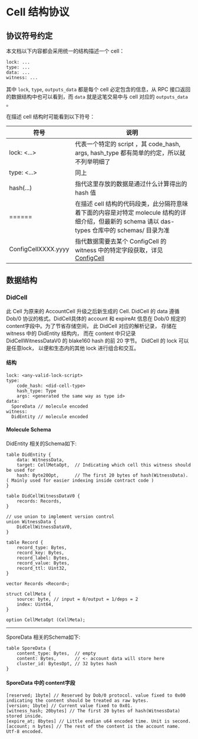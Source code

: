# Cell 结构协议

## 协议符号约定

本文档以下内容都会采用统一的结构描述一个 cell：

```
lock: ...
type: ...
data: ...
witness: ...
```

其中 `lock`, `type`, `outputs_data` 都是每个 cell 必定包含的信息，从 RPC 接口返回的数据结构中也可以看到，而 `data` 就是这笔交易中与 cell 对应的 `outputs_data` 。

在描述 cell 结构时可能看到以下符号：

| 符号                 | 说明                                                                                                                                            |
| ------------------- | ----------------------------------------------------------------------------------------------------------------------------------------------- |
| lock: <...>         | 代表一个特定的 script ，其 code_hash, args, hash_type 都有简单的约定，所以就不列举明细了                                                        |
| type: <...>         | 同上                                                                                                                                            |
| hash(...)           | 指代这里存放的数据是通过什么计算得出的 hash 值                                                                                                  |
| ======              | 在描述 cell 结构的代码段类，此分隔符意味着下面的内容是对特定 molecule 结构的详细介绍，但最新的 schema 请以 das-types 仓库中的 schemas/ 目录为准 |
| ConfigCellXXXX.yyyy | 指代数据需要去某个 ConfigCell 的 witness 中的特定字段获取，详见 [ConfigCell](#ConfigCell)                                                       |

## 数据结构

### DidCell

此 Cell 为原来的 AccountCell 升级之后新生成的 Cell. DidCell 的 data 遵循 Dob/0 协议的格式。DidCell具体的 account 和 expireAt 信息在 Dob/0 规定的 content字段中。为了节省存储空间， 此 DidCell 对应的解析记录， 存储在 witness 中的 DidEntity 结构内， 而在 content 中只记录 DidCellWitnessDataV0 的 blake160 hash 的前 20 字节。 DidCell 的 lock 可以是任意lock， 以便和生态内的其他 lock 进行组合和交互。

#### 结构

```
lock: <any-valid-lock-script>
type: 
    code_hash: <did-cell-type>
    hash_type: Type
    args: <generated the same way as type id>
data:
  SporeData // molecule encoded
witness:
  DidEntity // molecule encoded
```

#### Molecule Schema

DidEntity 相关的Schema如下: 

```
table DidEntity {
    data: WitnessData,
    target: CellMetaOpt,  // Indicating which cell this witness should be used for
    hash: Byte20Opt,      // The first 20 bytes of hash(WitnessData). ( Mainly used for easier indexing inside contract code )
}

table DidCellWitnessDataV0 {
    records: Records,
}

// use union to implement version control
union WitnessData {
    DidCellWitnessDataV0,
}

table Record {
    record_type: Bytes,
    record_key: Bytes,
    record_label: Bytes,
    record_value: Bytes,
    record_ttl: Uint32,
}

vector Records <Record>;

struct CellMeta {
    source: byte, // input = 0/output = 1/deps = 2
    index: Uint64,
}

option CellMetaOpt (CellMeta);

```

---------

SporeData 相关的Schema如下:

```
table SporeData {
    content_type: Bytes,  // empty
    content: Bytes,       // <- account data will store here
    cluster_id: BytesOpt, // 32 bytes hash
}
```

#### SporeData 中的 content字段

```
[reserved; 1byte] // Reserved by Dob/0 protocol. value fixed to 0x00 indicating the content should be treated as raw bytes.
[version; 1byte] // Current value fixed to 0x01.
[witness_hash; 20bytes] // The first 20 bytes of hash(WitnessData) stored inside.
[expire_at; 8bytes] // Little endian u64 encoded time. Unit is second.
[account; n bytes] // The rest of the content is the account name. Utf-8 encoded.
```